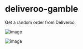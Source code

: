 # deliveroo-gamble
Get a random order from Deliveroo.

![image](https://user-images.githubusercontent.com/5647724/164117110-e2cc6c03-24b5-4f3d-ba0b-709ff99405a6.png)

![image](https://user-images.githubusercontent.com/5647724/164117135-3518eef6-d91d-4da8-b899-cfed1dfa88a4.png)
